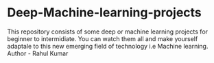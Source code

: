 # Deep-Machine-learning-projects
This repository consists of some deep or machine learning projects for beginner to intermidiate.
You can watch them all and make yourself adaptale to this new emerging field of technology i.e Machine learning.
Author - Rahul Kumar

